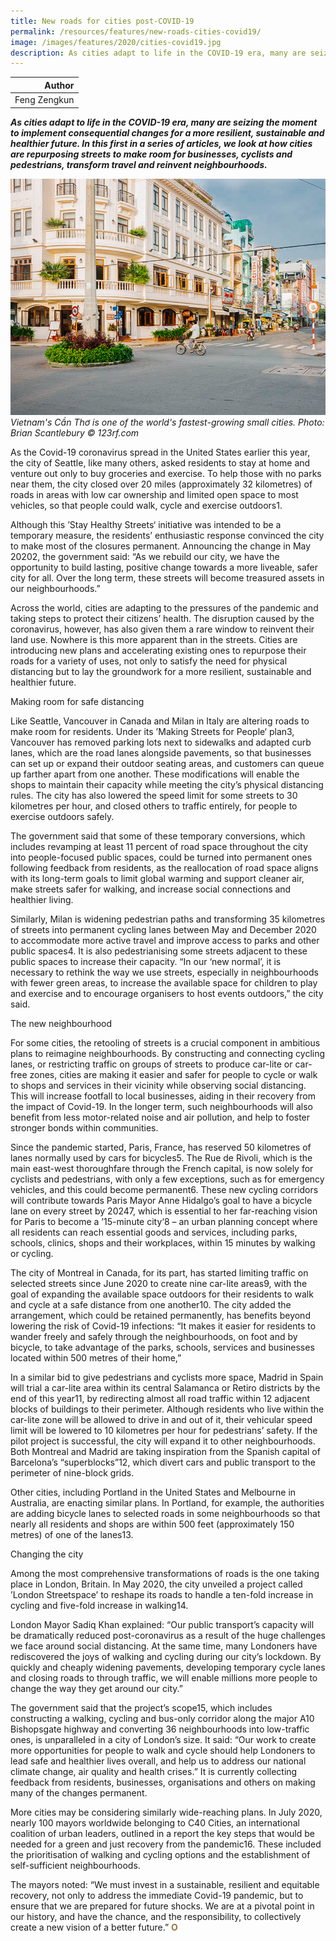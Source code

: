 ```yaml
---
title: New roads for cities post-COVID-19
permalink: /resources/features/new-roads-cities-covid19/
image: /images/features/2020/cities-covid19.jpg
description: As cities adapt to life in the COVID-19 era, many are seizing the moment to implement consequential changes for a more resilient, sustainable and healthier future. In this first in a series of articles, we look at how cities are repurposing streets to make room for businesses, cyclists and pedestrians, transform travel and reinvent neighbourhoods.
---
```


| Author |
|---:|
| Feng Zengkun |

***As cities adapt to life in the COVID-19 era, many are seizing the moment to implement consequential changes for a more resilient, sustainable and healthier future. In this first in a series of articles, we look at how cities are repurposing streets to make room for businesses, cyclists and pedestrians, transform travel and reinvent neighbourhoods.***

![Vietnam's Cần Thơ is one of the world's fastest-growing small cities](/images/features/2020/secondary-cities.jpg/)*Vietnam's Cần Thơ is one of the world's fastest-growing small cities. Photo: Brian Scantlebury © 123rf.com*

As the Covid-19 coronavirus spread in the United States earlier this year, the city of Seattle, like many others, asked residents to stay at home and venture out only to buy groceries and exercise. To help those with no parks near them, the city closed over 20 miles (approximately 32 kilometres) of roads in areas with low car ownership and limited open space to most vehicles, so that people could walk, cycle and exercise outdoors1. 

Although this ’Stay Healthy Streets‘ initiative was intended to be a temporary measure, the residents’ enthusiastic response convinced the city to make most of the closures permanent. Announcing the change in May 20202, the government said: “As we rebuild our city, we have the opportunity to build lasting, positive change towards a more liveable, safer city for all. Over the long term, these streets will become treasured assets in our neighbourhoods.”

Across the world, cities are adapting to the pressures of the pandemic and taking steps to protect their citizens’ health. The disruption caused by the coronavirus, however, has also given them a rare window to reinvent their land use. Nowhere is this more apparent than in the streets. Cities are introducing new plans and accelerating existing ones to repurpose their roads for a variety of uses, not only to satisfy the need for physical distancing but to lay the groundwork for a more resilient, sustainable and healthier future.

Making room for safe distancing

Like Seattle, Vancouver in Canada and Milan in Italy are altering roads to make room for residents. Under its ’Making Streets for People‘ plan3, Vancouver has removed parking lots next to sidewalks and adapted curb lanes, which are the road lanes alongside pavements, so that businesses can set up or expand their outdoor seating areas, and customers can queue up farther apart from one another. These modifications will enable the shops to maintain their capacity while meeting the city’s physical distancing rules. The city has also lowered the speed limit for some streets to 30 kilometres per hour, and closed others to traffic entirely, for people to exercise outdoors safely. 

The government said that some of these temporary conversions, which includes revamping at least 11 percent of road space throughout the city into people-focused public spaces, could be turned into permanent ones following feedback from residents, as the reallocation of road space aligns with its long-term goals to limit global warming and support cleaner air, make streets safer for walking, and increase social connections and healthier living. 

Similarly, Milan is widening pedestrian paths and transforming 35 kilometres of streets into permanent cycling lanes between May and December 2020 to accommodate more active travel and improve access to parks and other public spaces4. It is also pedestrianising some streets adjacent to these public spaces to increase their capacity. “In our ‘new normal’, it is necessary to rethink the way we use streets, especially in neighbourhoods with fewer green areas, to increase the available space for children to play and exercise and to encourage organisers to host events outdoors,” the city said. 

The new neighbourhood

For some cities, the retooling of streets is a crucial component in ambitious plans to reimagine neighbourhoods. By constructing and connecting cycling lanes, or restricting traffic on groups of streets to produce car-lite or car-free zones, cities are making it easier and safer for people to cycle or walk to shops and services in their vicinity while observing social distancing. This will increase footfall to local businesses, aiding in their recovery from the impact of Covid-19. In the longer term, such neighbourhoods will also benefit from less motor-related noise and air pollution, and help to foster stronger bonds within communities.

Since the pandemic started, Paris, France, has reserved 50 kilometres of lanes normally used by cars for bicycles5. The Rue de Rivoli, which is the main east-west thoroughfare through the French capital, is now solely for cyclists and pedestrians, with only a few exceptions, such as for emergency vehicles, and this could become permanent6. These new cycling corridors will contribute towards Paris Mayor Anne Hidalgo’s goal to have a bicycle lane on every street by 20247, which is essential to her far-reaching vision for Paris to become a ’15-minute city‘8 – an urban planning concept where all residents can reach essential goods and services, including parks, schools, clinics, shops and their workplaces, within 15 minutes by walking or cycling. 

The city of Montreal in Canada, for its part, has started limiting traffic on selected streets since June 2020 to create nine car-lite areas9, with the goal of expanding the available space outdoors for their residents to walk and cycle at a safe distance from one another10. The city added the arrangement, which could be retained permanently, has benefits beyond lowering the risk of Covid-19 infections: “It makes it easier for residents to wander freely and safely through the neighbourhoods, on foot and by bicycle, to take advantage of the parks, schools, services and businesses located within 500 metres of their home,”

In a similar bid to give pedestrians and cyclists more space, Madrid in Spain will trial a car-lite area within its central Salamanca or Retiro districts by the end of this year11, by redirecting almost all road traffic within 12 adjacent blocks of buildings to their perimeter. Although residents who live within the car-lite zone will be allowed to drive in and out of it, their vehicular speed limit will be lowered to 10 kilometres per hour for pedestrians’ safety. If the pilot project is successful, the city will expand it to other neighbourhoods. Both Montreal and Madrid are taking inspiration from the Spanish capital of Barcelona’s “superblocks”12, which divert cars and public transport to the perimeter of nine-block grids. 

Other cities, including Portland in the United States and Melbourne in Australia, are enacting similar plans. In Portland, for example, the authorities are adding bicycle lanes to selected roads in some neighbourhoods so that nearly all residents and shops are within 500 feet (approximately 150 metres) of one of the lanes13.

Changing the city

Among the most comprehensive transformations of roads is the one taking place in London, Britain. In May 2020, the city unveiled a project called ’London Streetspace’ to reshape its roads to handle a ten-fold increase in cycling and five-fold increase in walking14. 

London Mayor Sadiq Khan explained: “Our public transport’s capacity will be dramatically reduced post-coronavirus as a result of the huge challenges we face around social distancing. At the same time, many Londoners have rediscovered the joys of walking and cycling during our city’s lockdown. By quickly and cheaply widening pavements, developing temporary cycle lanes and closing roads to through traffic, we will enable millions more people to change the way they get around our city.”

The government said that the project’s scope15, which includes constructing a walking, cycling and bus-only corridor along the major A10 Bishopsgate highway and converting 36 neighbourhoods into low-traffic ones, is unparalleled in a city of London’s size. It said: “Our work to create more opportunities for people to walk and cycle should help Londoners to lead safe and healthier lives overall, and help us to address our national climate change, air quality and health crises.” It is currently collecting feedback from residents, businesses, organisations and others on making many of the changes permanent. 

More cities may be considering similarly wide-reaching plans. In July 2020, nearly 100 mayors worldwide belonging to C40 Cities, an international coalition of urban leaders, outlined in a report the key steps that would be needed for a green and just recovery from the pandemic16. These included the prioritisation of walking and cycling options and the establishment of self-sufficient neighbourhoods. 

The mayors noted: “We must invest in a sustainable, resilient and equitable recovery, not only to address the immediate Covid-19 pandemic, but to ensure that we are prepared for future shocks. We are at a pivotal point in our history, and have the chance, and the responsibility, to collectively create a new vision of a better future.” **<font color="#967942">O</font>**
